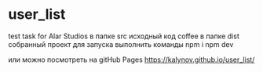 # user_list
test task for Alar Studios 
в папке src исходный код coffee
в папке dist собранный проект
для запуска выполнить команды 
    npm i
    npm dev

или можно посмотреть на gitHub Pages 
https://kalynov.github.io/user_list/

